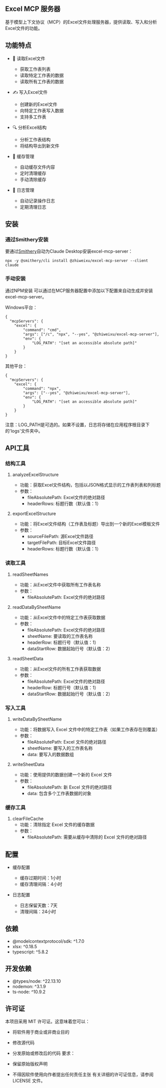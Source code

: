Excel MCP 服务器
----------------

基于模型上下文协议（MCP）的Excel文件处理服务器，提供读取、写入和分析Excel文件的功能。

功能特点
--------

*   📖 读取Excel文件

    *   获取工作表列表
    *   读取特定工作表的数据
    *   读取所有工作表的数据

*   ✍️ 写入Excel文件

    *   创建新的Excel文件
    *   向特定工作表写入数据
    *   支持多工作表

*   🔍 分析Excel结构

    *   分析工作表结构
    *   将结构导出到新文件

*   💾 缓存管理

    *   自动缓存文件内容
    *   定时清理缓存
    *   手动清除缓存

*   📝 日志管理

    *   自动记录操作日志
    *   定期清理日志


安装
------------

### 通过Smithery安装

要通过[Smithery](https://smithery.ai/server/@zhiweixu/excel-mcp-server)自动为Claude Desktop安装excel-mcp-server：

```
npx -y @smithery/cli install @zhiweixu/excel-mcp-server --client claude
```

### 手动安装

通过NPM安装 可以通过在MCP服务器配置中添加以下配置来自动生成并安装excel-mcp-server。

Windows平台：

```
{
  "mcpServers": {
    "excel": {
        "command": "cmd",
        "args": ["/c", "npx", "--yes", "@zhiweixu/excel-mcp-server"],
        "env": {
            "LOG_PATH": "[set an accessible absolute path]"
        }
    }
}
```

其他平台：

```
{
  "mcpServers": {
    "excel": {
        "command": "npx",
        "args": ["--yes", "@zhiweixu/excel-mcp-server"],
        "env": {
            "LOG_PATH": "[set an accessible absolute path]"
        }
    }
}
```

注意：LOG_PATH是可选的。如果不设置，日志将存储在应用程序根目录下的'logs'文件夹中。

API工具
---------

### 结构工具
1.   analyzeExcelStructure
     *   功能：获取Excel文件结构，包括以JSON格式显示的工作表列表和列标题
     *   参数：
         *   fileAbsolutePath: Excel文件的绝对路径
         *   headerRows: 标题行数（默认值：1）

2.   exportExcelStructure
     *   功能：将Excel文件结构（工作表及标题）导出到一个新的Excel模板文件
     *   参数：
         *   sourceFilePath: 源Excel文件路径
         *   targetFilePath: 目标Excel文件路径
         *   headerRows: 标题行数（默认值：1）

### 读取工具
1.   readSheetNames
     *   功能：从Excel文件中获取所有工作表名称
     *   参数：
         *   fileAbsolutePath: Excel文件的绝对路径

2.   readDataBySheetName
     *   功能：从Excel文件中的特定工作表获取数据 
     *   参数：
         *   fileAbsolutePath: Excel文件的绝对路径
         *   sheetName: 要读取的工作表名称
         *   headerRow: 标题行号（默认值：1）
         *   dataStartRow: 数据起始行号（默认值：2）

3.   readSheetData
     *   功能：从Excel文件的所有工作表获取数据
     *   参数：
         *   fileAbsolutePath: Excel文件的绝对路径
         *   headerRow: 标题行号（默认值：1）
         *   dataStartRow: 数据起始行号（默认值：2）

### 写入工具
1.   writeDataBySheetName
     *   功能：将数据写入 Excel 文件中的特定工作表（如果工作表存在则覆盖）
     *   参数：
         *   fileAbsolutePath: Excel 文件的绝对路径
         *   sheetName: 要写入的工作表名称
         *   data: 要写入的数据数组

2.   writeSheetData
      *   功能：使用提供的数据创建一个新的 Excel 文件
      *   参数：
          *   fileAbsolutePath: 新 Excel 文件的绝对路径
          *   data: 包含多个工作表数据的对象

### 缓存工具
1.   clearFileCache
      *   功能：清除指定 Excel 文件的缓存数据
      *   参数：
          *   fileAbsolutePath: 需要从缓存中清除的 Excel 文件的绝对路径


配置
-------------

*   缓存配置
    *   缓存过期时间：1小时
    *   缓存清理间隔：4小时


*   日志配置
    *   日志保留天数：7天
    *   清理间隔：24小时


依赖
------------

*   @modelcontextprotocol/sdk: ^1.7.0
*   xlsx: ^0.18.5
*   typescript: ^5.8.2


开发依赖
------------------------

*   @types/node: ^22.13.10
*   nodemon: ^3.1.9
*   ts-node: ^10.9.2


许可证
------------------------

本项目采用 MIT 许可证。这意味着您可以：

*   将软件用于商业或非商业目的

*   修改源代码

*   分发原始或修改后的代码 要求：

*   保留原始版权声明

*   不得因软件使用向作者提出任何责任主张 有关详细的许可证信息，请参阅 LICENSE 文件。